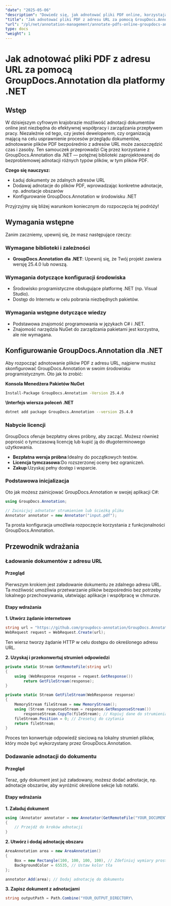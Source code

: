 ```yaml
---
"date": "2025-05-06"
"description": "Dowiedz się, jak adnotować pliki PDF online, korzystając z narzędzia GroupDocs.Annotation dla platformy .NET. Usprawnij proces recenzowania dokumentów, stosując efektywne techniki adnotacji."
"title": "Jak adnotować pliki PDF z adresu URL za pomocą GroupDocs.Annotation dla platformy .NET"
"url": "/pl/net/annotation-management/annotate-pdfs-online-groupdocs-annotation-net/"
type: docs
"weight": 1
---
```


# Jak adnotować pliki PDF z adresu URL za pomocą GroupDocs.Annotation dla platformy .NET

## Wstęp

W dzisiejszym cyfrowym krajobrazie możliwość adnotacji dokumentów online jest niezbędna do efektywnej współpracy i zarządzania przepływem pracy. Niezależnie od tego, czy jesteś deweloperem, czy organizacją mającą na celu usprawnienie procesów przeglądu dokumentów, adnotowanie plików PDF bezpośrednio z adresów URL może zaoszczędzić czas i zasoby. Ten samouczek przeprowadzi Cię przez korzystanie z GroupDocs.Annotation dla .NET — potężnej biblioteki zaprojektowanej do bezproblemowej adnotacji różnych typów plików, w tym plików PDF.

**Czego się nauczysz:**
- Ładuj dokumenty ze zdalnych adresów URL
- Dodawaj adnotacje do plików PDF, wprowadzając konkretne adnotacje, np. adnotacje obszarów
- Konfigurowanie GroupDocs.Annotation w środowisku .NET

Przyjrzyjmy się bliżej warunkom koniecznym do rozpoczęcia tej podróży!

## Wymagania wstępne

Zanim zaczniemy, upewnij się, że masz następujące rzeczy:

### Wymagane biblioteki i zależności
- **GroupDocs.Annotation dla .NET**: Upewnij się, że Twój projekt zawiera wersję 25.4.0 lub nowszą.
  

### Wymagania dotyczące konfiguracji środowiska
- Środowisko programistyczne obsługujące platformę .NET (np. Visual Studio).
- Dostęp do Internetu w celu pobrania niezbędnych pakietów.

### Wymagania wstępne dotyczące wiedzy
- Podstawowa znajomość programowania w językach C# i .NET.
- Znajomość narzędzia NuGet do zarządzania pakietami jest korzystna, ale nie wymagana.

## Konfigurowanie GroupDocs.Annotation dla .NET

Aby rozpocząć adnotowanie plików PDF z adresu URL, najpierw musisz skonfigurować GroupDocs.Annotation w swoim środowisku programistycznym. Oto jak to zrobić:

**Konsola Menedżera Pakietów NuGet**

```bash
Install-Package GroupDocs.Annotation -Version 25.4.0
```

**\Interfejs wiersza poleceń .NET**

```bash
dotnet add package GroupDocs.Annotation --version 25.4.0
```

### Nabycie licencji

GroupDocs oferuje bezpłatny okres próbny, aby zacząć. Możesz również poprosić o tymczasową licencję lub kupić ją do długoterminowego użytkowania.

- **Bezpłatna wersja próbna**:Idealny do początkowych testów.
- **Licencja tymczasowa**:Do rozszerzonej oceny bez ograniczeń.
- **Zakup**:Uzyskaj pełny dostęp i wsparcie.

### Podstawowa inicjalizacja

Oto jak możesz zainicjować GroupDocs.Annotation w swojej aplikacji C#:

```csharp
using GroupDocs.Annotation;

// Zainicjuj adnotator strumieniem lub ścieżką pliku
Annotator annotator = new Annotator("input.pdf");
```

Ta prosta konfiguracja umożliwia rozpoczęcie korzystania z funkcjonalności GroupDocs.Annotation.

## Przewodnik wdrażania

### Ładowanie dokumentów z adresu URL

#### Przegląd

Pierwszym krokiem jest załadowanie dokumentu ze zdalnego adresu URL. Ta możliwość umożliwia przetwarzanie plików bezpośrednio bez potrzeby lokalnego przechowywania, ułatwiając aplikacje i współpracę w chmurze.

#### Etapy wdrażania

**1. Utwórz żądanie internetowe**

```csharp
string url = "https://github.com/groupdocs-annotation/GroupDocs.Annotation-for-.NET/blob/master/Examples/Resources/SampleFiles/input.pdf?raw=true";
WebRequest request = WebRequest.Create(url);
```

Ten wiersz tworzy żądanie HTTP w celu dostępu do określonego adresu URL.

**2. Uzyskaj i przekonwertuj strumień odpowiedzi**

```csharp
private static Stream GetRemoteFile(string url)
{
    using (WebResponse response = request.GetResponse())
        return GetFileStream(response);
}

private static Stream GetFileStream(WebResponse response)
{
    MemoryStream fileStream = new MemoryStream();
    using (Stream responseStream = response.GetResponseStream())
        responseStream.CopyTo(fileStream); // Kopiuj dane do strumienia pamięci
    fileStream.Position = 0; // Zresetuj do czytania
    return fileStream;
}
```

Proces ten konwertuje odpowiedź sieciową na lokalny strumień plików, który może być wykorzystany przez GroupDocs.Annotation.

### Dodawanie adnotacji do dokumentu

#### Przegląd

Teraz, gdy dokument jest już załadowany, możesz dodać adnotacje, np. adnotacje obszarów, aby wyróżnić określone sekcje lub notatki.

#### Etapy wdrażania

**1. Załaduj dokument**

```csharp
using (Annotator annotator = new Annotator(GetRemoteFile("YOUR_DOCUMENT_DIRECTORY/input.pdf")))
{
    // Przejdź do kroków adnotacji
}
```

**2. Utwórz i dodaj adnotację obszaru**

```csharp
AreaAnnotation area = new AreaAnnotation()
{
    Box = new Rectangle(100, 100, 100, 100), // Zdefiniuj wymiary prostokąta
    BackgroundColor = 65535, // Ustaw kolor tła
};

annotator.Add(area); // Dodaj adnotację do dokumentu
```

**3. Zapisz dokument z adnotacjami**

```csharp
string outputPath = Path.Combine("YOUR_OUTPUT_DIRECTORY\